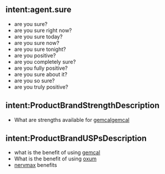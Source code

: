 ## intent:agent.sure
- are you sure?
- are you sure right now?
- are you sure today?
- are you sure now?
- are you sure tonight?
- are you positive?
- are you completely sure?
- are you fully positive?
- are you sure about it?
- are you so sure?
- are you truly positive?

## intent:ProductBrandStrengthDescription
- What are strengths available for [gemcal](ProductBrand)[gemcal](Division)

## intent:ProductBrandUSPsDescription
- what is the benefit of using [gemcal](ProductBrand)
- What is the benefit of using [oxum](ProductBrand)
- [nervmax](ProductBrand) benefits

